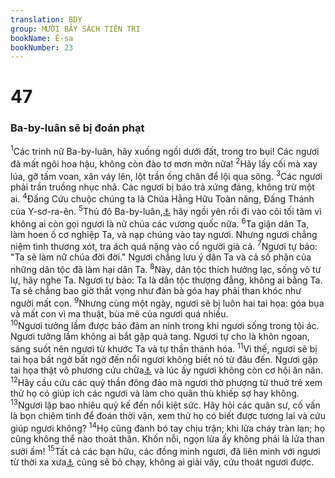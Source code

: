 ```yaml
---
translation: BDY
group: MƯỜI BẢY SÁCH TIÊN TRI
bookName: Ê-sa 
bookNumber: 23
---
```


<div class="title"><h1>47</h1><h3>Ba-by-luân sẽ bị đoán phạt</h3></div>
<span class="verse es_47_1"><sup>1</sup>Các trinh nữ Ba-by-luân, hãy xuống ngồi dưới đất, trong tro bụi! Các ngươi đã mất ngôi hoa hậu, không còn đào tơ mơn mởn nữa! </span>
<span class="verse es_47_2"><sup>2</sup>Hãy lấy cối mà xay lúa, gỡ tấm voan, xăn váy lên, lột trần ống chân để lội qua sông. </span>
<span class="verse es_47_3"><sup>3</sup>Các ngươi phải trần truồng nhục nhã. Các ngươi bị báo trả xứng đáng, không trừ một ai. </span>
<span class="verse es_47_4"><sup>4</sup>Đấng Cứu chuộc chúng ta là Chúa Hằng Hữu Toàn năng, Đấng Thánh của Y-sơ-ra-ên. </span>
<span class="verse es_47_5"><sup>5</sup>Thủ đô Ba-by-luân,<a href="#" data-toggle="tooltip" data-placement="bottom" title="Nt con gái người Canh-đê">⚓</a> hãy ngồi yên rồi đi vào cõi tối tăm vì không ai còn gọi ngươi là nữ chúa các vương quốc nữa. </span>
<span class="verse es_47_6"><sup>6</sup>Ta giận dân Ta, làm hoen ố cơ nghiệp Ta, và nạp chúng vào tay ngươi. Nhưng ngươi chẳng niệm tình thương xót, tra ách quá nặng vào cổ người già cả. </span>
<span class="verse es_47_7"><sup>7</sup>Ngươi tự bảo: &#34;Ta sẽ làm nữ chúa đời đời.&#34; Ngươi chẳng lưu ý dân Ta và cả số phận của những dân tộc đã làm hại dân Ta. </span>
<span class="verse es_47_8"><sup>8</sup>Này, dân tộc thích hưởng lạc, sống vô tư lự, hãy nghe Ta. Ngươi tự bảo: Ta là dân tộc thượng đẳng, không ai bằng Ta. Ta sẽ chẳng bao giờ thất vọng như đàn bà góa hay phải than khóc như người mất con. </span>
<span class="verse es_47_9"><sup>9</sup>Nhưng cùng một ngày, ngươi sẽ bị luôn hai tai họa: góa bụa và mất con vì ma thuật, bùa mê của ngươi quá nhiều.<br/></span>
<span class="verse es_47_10"><sup>10</sup>Ngươi tưởng lầm được bảo đảm an ninh trong khi ngươi sống trong tội ác. Ngươi tưởng lầm không ai bắt gặp quả tang. Ngươi tự cho là khôn ngoan, sáng suốt nên ngươi từ khước Ta và tự thần thánh hóa. </span>
<span class="verse es_47_11"><sup>11</sup>Vì thế, ngươi sẽ bị tai họa bất ngờ bất ngờ đến nổi ngươi không biết nó từ đâu đến. Ngươi gặp tai họa thật vô phương cứu chữa<a href="#" data-toggle="tooltip" data-placement="bottom" title="Nt không chuộc tội được">⚓</a> và lúc ấy ngươi không còn cơ hội ăn năn.</span>
<span class="verse es_47_12"><sup>12</sup>Hãy cầu cứu các quỷ thần đông đảo mà ngươi thờ phượng từ thuở trẻ xem thử họ có giúp ích các ngươi và làm cho quân thù khiếp sợ hay không. </span>
<span class="verse es_47_13"><sup>13</sup>Ngươi lập bao nhiêu quỷ kế đến nổi kiệt sức. Hãy hỏi các quân sư, cố vấn là bọn chiêm tinh để đoán thời vận, xem thử họ có biết được tương lai và cứu giúp ngươi không? </span>
<span class="verse es_47_14"><sup>14</sup>Họ cũng đành bó tay chịu trận; khi lửa cháy tràn lan; họ cũng không thể nào thoát thân. Khốn nỗi, ngọn lửa ấy không phải là lửa than sưởi ấm! </span>
<span class="verse es_47_15"><sup>15</sup>Tất cả các bạn hữu, các đồng minh ngươi, đã liên minh với ngươi từ thời xa xưa<a href="#" data-toggle="tooltip" data-placement="bottom" title="Nt từ thời niên thiếu">⚓</a> cũng sẽ bỏ chạy, không ai giải vây, cứu thoát ngươi được.</span>
